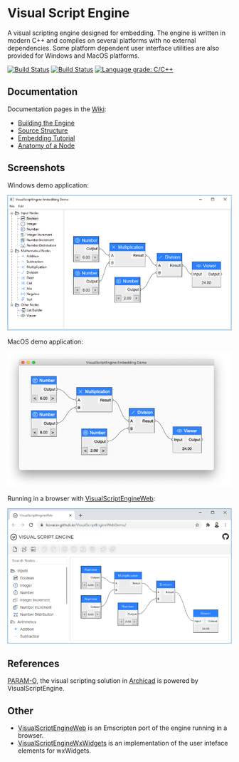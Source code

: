 # Visual Script Engine

A visual scripting engine designed for embedding. The engine is written in modern C++ and compiles on several platforms with no external dependencies. Some platform dependent user interface utilities are also provided for Windows and MacOS platforms.

[![Build Status](https://travis-ci.org/kovacsv/VisualScriptEngine.svg?branch=master)](https://travis-ci.org/kovacsv/VisualScriptEngine)
[![Build Status](https://ci.appveyor.com/api/projects/status/c0qxxixyhymfxfdf?svg=true)](https://ci.appveyor.com/project/kovacsv/visualscriptengine)
[![Language grade: C/C++](https://img.shields.io/lgtm/grade/cpp/g/kovacsv/VisualScriptEngine.svg?logo=lgtm&logoWidth=18)](https://lgtm.com/projects/g/kovacsv/VisualScriptEngine/context:cpp)

## Documentation

Documentation pages in the [Wiki](https://github.com/kovacsv/VisualScriptEngine/wiki):
* [Building the Engine](https://github.com/kovacsv/VisualScriptEngine/wiki/Building-the-Engine)
* [Source Structure](https://github.com/kovacsv/VisualScriptEngine/wiki/Source-Structure)
* [Embedding Tutorial](https://github.com/kovacsv/VisualScriptEngine/wiki/Embedding-Tutorial)
* [Anatomy of a Node](https://github.com/kovacsv/VisualScriptEngine/wiki/Anatomy-of-a-Node)

## Screenshots

Windows demo application:

![Screenshot](Documentation/WindowsEmbeddingDemo01.png?raw=true "Windows Embedding Demo")

MacOS demo application:

![Screenshot](Documentation/MacOSEmbeddingDemo01.png?raw=true "MacOS Embedding Demo")

Running in a browser with [VisualScriptEngineWeb](https://github.com/kovacsv/VisualScriptEngineWeb):

![Screenshot](Documentation/WebEmbeddingDemo01.png?raw=true "Web Embedding Demo")

## References

[PARAM-O](https://graphisoft.com/param-o), the visual scripting solution in [Archicad](https://graphisoft.com/solutions/products/archicad) is powered by VisualScriptEngine.

## Other

- [VisualScriptEngineWeb](https://github.com/kovacsv/VisualScriptEngineWeb) is an Emscripten port of the engine running in a browser.
- [VisualScriptEngineWxWidgets](https://github.com/kovacsv/VisualScriptEngineWxWidgets) is an implementation of the user inteface elements for wxWidgets.
